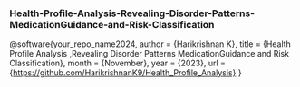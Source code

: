 ### Health-Profile-Analysis-Revealing-Disorder-Patterns-MedicationGuidance-and-Risk-Classification
@software{your_repo_name2024,
  author = {Harikrishnan K},
  title = {Health Profile Analysis ,Revealing Disorder Patterns MedicationGuidance and Risk Classification},
  month = {November},
  year = {2023},
  url = {https://github.com/HarikrishnanK9/Health_Profile_Analysis}
}
